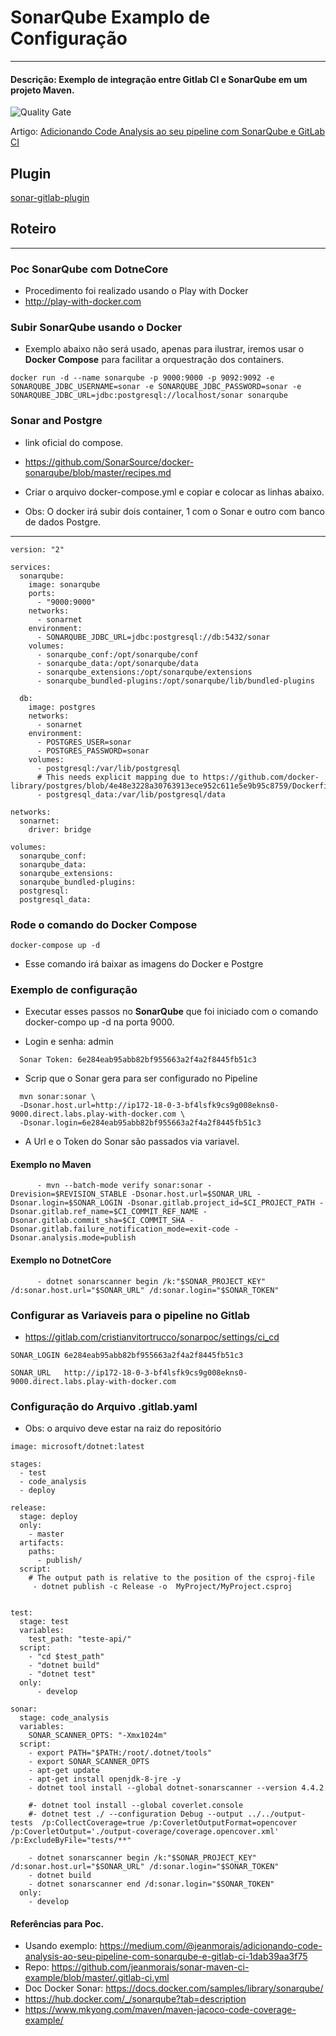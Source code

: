 # SonarQube Examplo de Configuração
-----------------------------------------------------------------------------------------------------------



#### Descrição: Exemplo de integração entre Gitlab CI e SonarQube em um projeto Maven.

![Quality Gate](http://ip172-18-0-40-bgi44p0v0j3g00b3moqg-9000.direct.labs.play-with-docker.com/api/project_badges/measure?project=csharp&metric=alert_status)


Artigo: [Adicionando Code Analysis ao seu pipeline com SonarQube e GitLab CI](https://medium.com/@jeanmorais/adicionando-code-analysis-ao-seu-pipeline-com-sonarqube-e-gitlab-ci-1dab39aa3f75)

## Plugin 

[sonar-gitlab-plugin](https://github.com/gabrie-allaigre/sonar-gitlab-plugin)


## Roteiro

-----------------------------------------------------------------------------------------------------------

### Poc SonarQube com DotneCore
* Procedimento foi realizado usando o Play with Docker
* http://play-with-docker.com

### Subir SonarQube usando o Docker

* Exemplo abaixo não será usado, apenas para ilustrar, iremos usar o **Docker Compose** para facilitar a orquestração dos containers. 

```
docker run -d --name sonarqube -p 9000:9000 -p 9092:9092 -e SONARQUBE_JDBC_USERNAME=sonar -e SONARQUBE_JDBC_PASSWORD=sonar -e SONARQUBE_JDBC_URL=jdbc:postgresql://localhost/sonar sonarqube
```

### Sonar and Postgre

* link oficial do compose.

- https://github.com/SonarSource/docker-sonarqube/blob/master/recipes.md

* Criar o arquivo docker-compose.yml e copiar e colocar as linhas abaixo.

* Obs: O docker irá subir dois container, 1 com o Sonar e outro com banco de dados Postgre.

-----------------------------------------------------------------------------------------------------------

```
version: "2"

services:
  sonarqube:
    image: sonarqube
    ports:
      - "9000:9000"
    networks:
      - sonarnet
    environment:
      - SONARQUBE_JDBC_URL=jdbc:postgresql://db:5432/sonar
    volumes:
      - sonarqube_conf:/opt/sonarqube/conf
      - sonarqube_data:/opt/sonarqube/data
      - sonarqube_extensions:/opt/sonarqube/extensions
      - sonarqube_bundled-plugins:/opt/sonarqube/lib/bundled-plugins

  db:
    image: postgres
    networks:
      - sonarnet
    environment:
      - POSTGRES_USER=sonar
      - POSTGRES_PASSWORD=sonar
    volumes:
      - postgresql:/var/lib/postgresql
      # This needs explicit mapping due to https://github.com/docker-library/postgres/blob/4e48e3228a30763913ece952c611e5e9b95c8759/Dockerfile.template#L52
      - postgresql_data:/var/lib/postgresql/data

networks:
  sonarnet:
    driver: bridge

volumes:
  sonarqube_conf:
  sonarqube_data:
  sonarqube_extensions:
  sonarqube_bundled-plugins:
  postgresql:
  postgresql_data:
```

### Rode o comando do Docker Compose

```
docker-compose up -d
```
* Esse comando irá baixar as imagens do Docker e Postgre

### Exemplo de configuração

* Executar esses passos no **SonarQube** que foi iniciado com o comando docker-compo up -d na porta 9000.

* Login e senha: admin

```
  Sonar Token: 6e284eab95abb82bf955663a2f4a2f8445fb51c3
```

* Scrip que o Sonar gera para ser configurado no Pipeline

```
  mvn sonar:sonar \
  -Dsonar.host.url=http://ip172-18-0-3-bf4lsfk9cs9g008ekns0-9000.direct.labs.play-with-docker.com \
  -Dsonar.login=6e284eab95abb82bf955663a2f4a2f8445fb51c3
```

* A Url e o Token do Sonar são passados via variavel. 

#### Exemplo no Maven
```
      - mvn --batch-mode verify sonar:sonar -Drevision=$REVISION_STABLE -Dsonar.host.url=$SONAR_URL -Dsonar.login=$SONAR_LOGIN -Dsonar.gitlab.project_id=$CI_PROJECT_PATH -Dsonar.gitlab.ref_name=$CI_COMMIT_REF_NAME -Dsonar.gitlab.commit_sha=$CI_COMMIT_SHA -Dsonar.gitlab.failure_notification_mode=exit-code -Dsonar.analysis.mode=publish
```

#### Exemplo no DotnetCore

```
      - dotnet sonarscanner begin /k:"$SONAR_PROJECT_KEY" /d:sonar.host.url="$SONAR_URL" /d:sonar.login="$SONAR_TOKEN"
```

### Configurar as Variaveis para o pipeline no Gitlab

* https://gitlab.com/cristianvitortrucco/sonarpoc/settings/ci_cd

```
SONAR_LOGIN 6e284eab95abb82bf955663a2f4a2f8445fb51c3

SONAR_URL 	http://ip172-18-0-3-bf4lsfk9cs9g008ekns0-9000.direct.labs.play-with-docker.com
```

### Configuração do Arquivo .gitlab.yaml

* Obs: o arquivo deve estar na raiz do repositório

```
image: microsoft/dotnet:latest

stages:
  - test
  - code_analysis
  - deploy

release:
  stage: deploy
  only:
    - master
  artifacts:
    paths:
      - publish/
  script:
    # The output path is relative to the position of the csproj-file
     - dotnet publish -c Release -o  MyProject/MyProject.csproj


test:
  stage: test
  variables:
    test_path: "teste-api/"
  script:
    - "cd $test_path"
    - "dotnet build"
    - "dotnet test"
  only:
      - develop

sonar:
  stage: code_analysis
  variables: 
    SONAR_SCANNER_OPTS: "-Xmx1024m"
  script: 
    - export PATH="$PATH:/root/.dotnet/tools"
    - export SONAR_SCANNER_OPTS
    - apt-get update
    - apt-get install openjdk-8-jre -y
    - dotnet tool install --global dotnet-sonarscanner --version 4.4.2
    
    #- dotnet tool install --global coverlet.console
    #- dotnet test ./ --configuration Debug --output ../../output-tests  /p:CollectCoverage=true /p:CoverletOutputFormat=opencover /p:CoverletOutput='./output-coverage/coverage.opencover.xml' /p:ExcludeByFile="tests/**"
    
    - dotnet sonarscanner begin /k:"$SONAR_PROJECT_KEY" /d:sonar.host.url="$SONAR_URL" /d:sonar.login="$SONAR_TOKEN"
    - dotnet build
    - dotnet sonarscanner end /d:sonar.login="$SONAR_TOKEN"
  only:
    - develop

```


#### Referências para Poc.

* Usando exemplo: https://medium.com/@jeanmorais/adicionando-code-analysis-ao-seu-pipeline-com-sonarqube-e-gitlab-ci-1dab39aa3f75
* Repo: https://github.com/jeanmorais/sonar-maven-ci-example/blob/master/.gitlab-ci.yml
* Doc Docker Sonar: https://docs.docker.com/samples/library/sonarqube/
* https://hub.docker.com/_/sonarqube?tab=description
* https://www.mkyong.com/maven/maven-jacoco-code-coverage-example/
